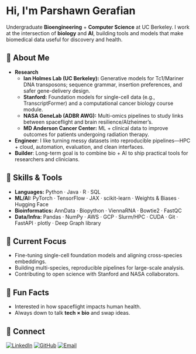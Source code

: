# Hi, I'm **Parshawn Gerafian**

Undergraduate **Bioengineering** + **Computer Science** at UC Berkeley. I work at the intersection of **biology** and **AI**, building tools and models that make biomedical data useful for discovery and health.

## 🧪 About Me
- **Research**
  - **Ian Holmes Lab (UC Berkeley):** Generative models for Tc1/Mariner DNA transposons; sequence grammar, insertion preferences, and safer gene-delivery design.
  - **Stanford:** Foundation models for single-cell data (e.g., TranscriptFormer) and a computational cancer biology course module.
  - **NASA GeneLab (ADBR AWG):** Multi-omics pipelines to study links between spaceflight and brain resilience/Alzheimer’s.
  - **MD Anderson Cancer Center:** ML + clinical data to improve outcomes for patients undergoing radiation therapy.
- **Engineer**: I like turning messy datasets into reproducible pipelines—HPC + cloud, automation, evaluation, and clean interfaces.
- **Builder**: Long-term goal is to combine bio + AI to ship practical tools for researchers and clinicians.

## 🔧 Skills & Tools
- **Languages:** Python · Java · R · SQL  
- **ML/AI:** PyTorch · TensorFlow · JAX · scikit-learn · Weights & Biases · Hugging Face
- **Bioinformatics:** AnnData · Biopython · ViennaRNA · Bowtie2 · FastQC
- **Data/Infra:** Pandas · NumPy · AWS · GCP · Slurm/HPC · CUDA · Git · FastAPI · plotly · Deep Graph library

## 🚀 Current Focus
- Fine-tuning single-cell foundation models and aligning cross-species embeddings.
- Building multi-species, reproducible pipelines for large-scale analysis.
- Contributing to open science with Stanford and NASA collaborators.

## 🎯 Fun Facts
- Interested in how spaceflight impacts human health.
- Always down to talk **tech × bio** and swap ideas.

## 🔗 Connect
[![LinkedIn](https://img.shields.io/badge/LinkedIn-0A66C2?style=flat&logo=linkedin&logoColor=white)](https://www.linkedin.com/in/parshawngerafian/)
[![GitHub](https://img.shields.io/badge/GitHub-181717?style=flat&logo=github&logoColor=white)](https://github.com/parshawn)
[![Email](https://img.shields.io/badge/Email-D14836?style=flat&logo=gmail&logoColor=white)](mailto:parshangeraf81@berkeley.edu)
